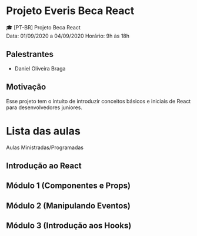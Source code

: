 # Projeto Everis Beca React

🎓 [PT-BR] Projeto Beca React </br>
Data: 01/09/2020 a 04/09/2020 Horário: 9h às 18h

## Palestrantes

- Daniel Oliveira Braga

## Motivação

Esse projeto tem o intuito de introduzir conceitos básicos e iniciais de React para desenvolvedores juniores.

# Lista das aulas

Aulas Ministradas/Programadas

## Introdução ao React

## Módulo 1 (Componentes e Props)

## Módulo 2 (Manipulando Eventos)

## Módulo 3 (Introdução aos Hooks)
